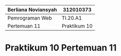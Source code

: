 |  Berliana Noviansyah  |      312010373     |
|-----------------------|--------------------|
|    Pemrograman Web    |      TI.20.A1      |
|     Pertemuan 11      |    Praktikum 10    |


# Praktikum 10 Pertemuan 11


## 